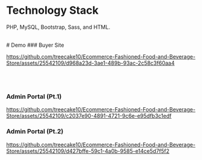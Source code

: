 # Technology Stack
PHP, MySQL, Bootstrap, Sass, and HTML.

<br />
# Demo
### Buyer Site

https://github.com/treecake10/Ecommerce-Fashioned-Food-and-Beverage-Store/assets/25542109/d968a23d-3ae1-489b-93ac-2c58c3f60aa4

<br />
<br />

### Admin Portal (Pt.1)

https://github.com/treecake10/Ecommerce-Fashioned-Food-and-Beverage-Store/assets/25542109/c2037e90-4891-4721-9c6e-e95dfb3c1edf

### Admin Portal (Pt.2)

https://github.com/treecake10/Ecommerce-Fashioned-Food-and-Beverage-Store/assets/25542109/d427bffe-59c1-4a0b-9585-e14ce5d7f5f2


